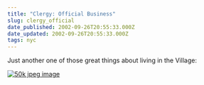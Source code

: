 ```yaml
---
title: "Clergy: Official Business"
slug: clergy_official
date_published: 2002-09-26T20:55:33.000Z
date_updated: 2002-09-26T20:55:33.000Z
tags: nyc
---
```


Just another one of those great things about living in the Village:

[![50k jpeg image](images/officialbiz.jpg)](stuff/clergy.jpg)
